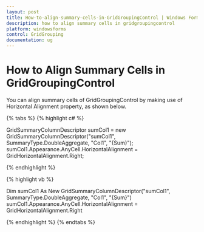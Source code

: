 ```yaml
---
layout: post
title: How-to-align-summary-cells-in-GridGroupingControl | Windows Forms | Syncfusion
description: how to align summary cells in gridgroupingcontrol
platform: windowsforms
control: GridGrouping
documentation: ug
---
```


# How to Align Summary Cells in GridGroupingControl

You can align summary cells of GridGroupingControl by making use of Horizontal Alignment property, as shown below.

{% tabs %}
{% highlight c# %}

GridSummaryColumnDescriptor sumCol1 = new GridSummaryColumnDescriptor("sumCol1", SummaryType.DoubleAggregate, "Col1", "{Sum}");
sumCol1.Appearance.AnyCell.HorizontalAlignment = GridHorizontalAlignment.Right;

{% endhighlight  %}

{% highlight vb %}

Dim sumCol1 As New GridSummaryColumnDescriptor("sumCol1", SummaryType.DoubleAggregate, "Col1", "{Sum}")
sumCol1.Appearance.AnyCell.HorizontalAlignment = GridHorizontalAlignment.Right 

{% endhighlight  %}
{% endtabs %}

